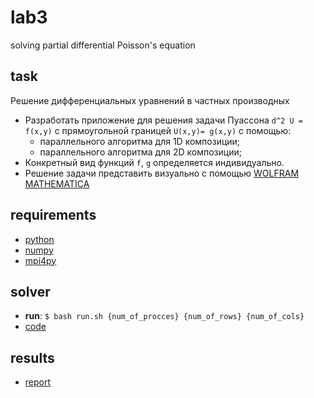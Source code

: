 # lab3
solving partial differential Poisson's equation

## task
Решение дифференциальных уравнений в частных производных

* Разработать приложение для решения задачи Пуассона 
`d^2 U = f(x,y)`  c  прямоугольной границей `U(x,y)= g(x,y)` с помощью:
  * параллельного алгоритма для  1D композиции;
  * параллельного алгоритма для  2D композиции;
* Конкретный вид функций `f`, `g`  определяется индивидуально.
* Решение задачи представить визуально с помощью [WOLFRAM MATHEMATICA](https://www.wolfram.com/mathematica/)

## requirements
* [python](https://www.python.org/)
* [numpy](http://www.numpy.org/)
* [mpi4py](http://pythonhosted.org/mpi4py/)

## solver
* **run**: `$ bash run.sh {num_of_procces} {num_of_rows} {num_of_cols}`
* [code](https://github.com/Drapegnik/bsu/blob/master/architecture/lab3-poisson/solver.py)


## results

* [report](https://drapegnik.github.io/bsu/architecture/lab3-poisson/report.pdf)